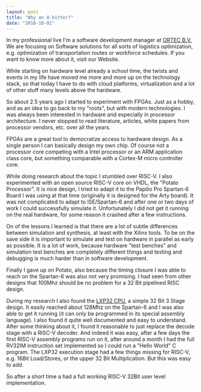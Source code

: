 ```yaml
---
layout: post
title: "Why an 8-bitter?"
date: "2018-10-01"
---
```


In my professional live I'm a software development manager at [ORTEC B.V.](www.ortec.com) We are focusing
on Software solutions for all sorts of logistics optimization, e.g. optimization of transportation
routes or workforce schedules. If you want to know more about it, visit our Website.

While starting on hardware level already a school time, the twists and events in my life have moved me more and more up on the technology stack, so that today I have to do with cloud platforms, virtualization and a lot of other stuff many levels above the hardware.

So about 2.5 years ago I started to experiment with FPGAs. Just as a hobby, and as an idea to go back to my "roots", but with modern technologies. I was always been interested in hardware and especially in processor architecture. I never stopped to read literature, articles, white papers from processor vendors, etc. over all the years.

FPGAs are a great tool to democratize access to hardware design. As a single person I can basically design my own chip. Of course not a processor core competing with a Intel processor or an ARM application class core, but something comparable with a Cortex-M micro controller core.

While doing research about the topic I stumbled over RISC-V. I also experimented with an open source RISC-V core on VHDL, the "Potato Processor". It is nice design, I tried to adapt it to the Papilio Pro Spartan-6 Board I was using at that time (originally it is designed for the Arty  board). It was not complicated to adapt to ISE/Spartan-6 and after one or two days of work I could successfully simulate it. Unfortunately I did not get it running on the real hardware, for some reason it crashed after a few instructions.

On of the lessons I learned is that there are a lot of subtle differences between simulation and synthesis, at least with the Xilinx tools. To be on the save side it is important to simulate and test on hardware in parallel as early as possible. It is a lot of work, because hardware "test benches" and simulation test benches are completely different things and testing and debugging is much harder than in software development.

Finally I gave up on Potato, also because the timing closure I was able to reach on the Spartan-6 was also not very promising. I had seen from other designs that 100Mhz should be no problem for a 32 Bit pipelined RISC design.

During my research I also found the [LXP32 CPU](https://lxp32.github.io/), a simple 32 Bit 3 Stage design. It easily reached about 128Mhz on the Spartan-6 and I was also able to get it running (it can only be programmed in its special assembly language). I also found it quite well documented and easy to understand. After some thinking about it, I found it reasonable to just replace the decode stage with a RISC-V decoder.
And indeed it was easy, after a few days the first RISC-V assembly programs run on it, after around a month I had the full RV32IM instruction set implemented so I could run a "Hello World" C program. The LXP32 execution stage had a few things missing for RISC-V, e.g. 16Bit Load/Stores, or the upper 32 Bit Multiplication. But this was easy to add.

So after a short time a had a full working RISC-V 32Bit user level implementation.
